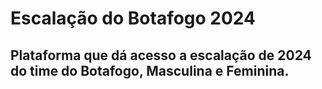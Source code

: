 # Escalação do Botafogo 2024

## Plataforma que dá acesso a escalação de 2024 do time do Botafogo, Masculina e Feminina.
